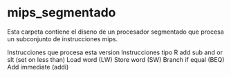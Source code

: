 # mips_segmentado
Esta carpeta contiene el diseno de un procesador segmentado que procesa un subconjunto de instrucciones mips.

Instrucciones que procesa esta version
  Instrucciones tipo R
              add
              sub
              and
              or
              slt (set on less than)
  Load word (LW)
  Store word (SW)
  Branch if equal (BEQ)
  Add immediate (addi)
